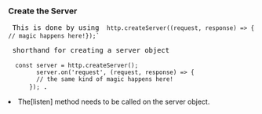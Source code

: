 
<h3> Create the Server</h3>
<pre> This is done by using <code> http.createServer((request, response) => {  // magic happens here!});` </code> </pre>

<pre>
 shorthand for creating a server object <br>  
<code>  const server = http.createServer();
        server.on('request', (request, response) => {
        // the same kind of magic happens here!
      }); </code>. </pre> 
      
<li> The[listen] method needs to be called on the server object. </li>
